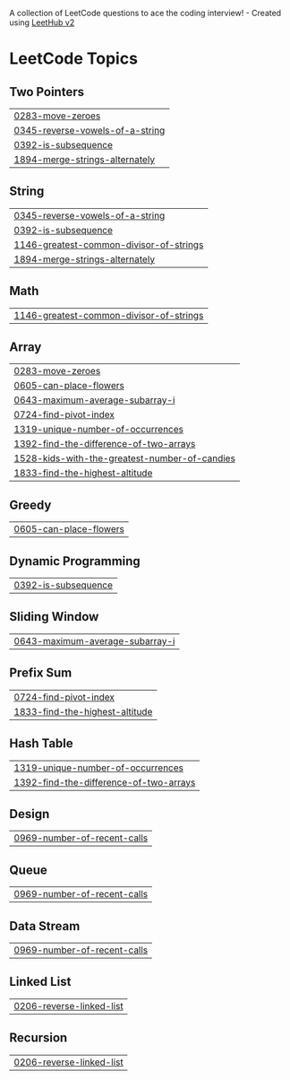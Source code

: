 A collection of LeetCode questions to ace the coding interview! - Created using [LeetHub v2](https://github.com/arunbhardwaj/LeetHub-2.0)
<!---LeetCode Topics Start-->
# LeetCode Topics
## Two Pointers
|  |
| ------- |
| [0283-move-zeroes](https://github.com/mridul1592/LeetCode/tree/master/0283-move-zeroes) |
| [0345-reverse-vowels-of-a-string](https://github.com/mridul1592/LeetCode/tree/master/0345-reverse-vowels-of-a-string) |
| [0392-is-subsequence](https://github.com/mridul1592/LeetCode/tree/master/0392-is-subsequence) |
| [1894-merge-strings-alternately](https://github.com/mridul1592/LeetCode/tree/master/1894-merge-strings-alternately) |
## String
|  |
| ------- |
| [0345-reverse-vowels-of-a-string](https://github.com/mridul1592/LeetCode/tree/master/0345-reverse-vowels-of-a-string) |
| [0392-is-subsequence](https://github.com/mridul1592/LeetCode/tree/master/0392-is-subsequence) |
| [1146-greatest-common-divisor-of-strings](https://github.com/mridul1592/LeetCode/tree/master/1146-greatest-common-divisor-of-strings) |
| [1894-merge-strings-alternately](https://github.com/mridul1592/LeetCode/tree/master/1894-merge-strings-alternately) |
## Math
|  |
| ------- |
| [1146-greatest-common-divisor-of-strings](https://github.com/mridul1592/LeetCode/tree/master/1146-greatest-common-divisor-of-strings) |
## Array
|  |
| ------- |
| [0283-move-zeroes](https://github.com/mridul1592/LeetCode/tree/master/0283-move-zeroes) |
| [0605-can-place-flowers](https://github.com/mridul1592/LeetCode/tree/master/0605-can-place-flowers) |
| [0643-maximum-average-subarray-i](https://github.com/mridul1592/LeetCode/tree/master/0643-maximum-average-subarray-i) |
| [0724-find-pivot-index](https://github.com/mridul1592/LeetCode/tree/master/0724-find-pivot-index) |
| [1319-unique-number-of-occurrences](https://github.com/mridul1592/LeetCode/tree/master/1319-unique-number-of-occurrences) |
| [1392-find-the-difference-of-two-arrays](https://github.com/mridul1592/LeetCode/tree/master/1392-find-the-difference-of-two-arrays) |
| [1528-kids-with-the-greatest-number-of-candies](https://github.com/mridul1592/LeetCode/tree/master/1528-kids-with-the-greatest-number-of-candies) |
| [1833-find-the-highest-altitude](https://github.com/mridul1592/LeetCode/tree/master/1833-find-the-highest-altitude) |
## Greedy
|  |
| ------- |
| [0605-can-place-flowers](https://github.com/mridul1592/LeetCode/tree/master/0605-can-place-flowers) |
## Dynamic Programming
|  |
| ------- |
| [0392-is-subsequence](https://github.com/mridul1592/LeetCode/tree/master/0392-is-subsequence) |
## Sliding Window
|  |
| ------- |
| [0643-maximum-average-subarray-i](https://github.com/mridul1592/LeetCode/tree/master/0643-maximum-average-subarray-i) |
## Prefix Sum
|  |
| ------- |
| [0724-find-pivot-index](https://github.com/mridul1592/LeetCode/tree/master/0724-find-pivot-index) |
| [1833-find-the-highest-altitude](https://github.com/mridul1592/LeetCode/tree/master/1833-find-the-highest-altitude) |
## Hash Table
|  |
| ------- |
| [1319-unique-number-of-occurrences](https://github.com/mridul1592/LeetCode/tree/master/1319-unique-number-of-occurrences) |
| [1392-find-the-difference-of-two-arrays](https://github.com/mridul1592/LeetCode/tree/master/1392-find-the-difference-of-two-arrays) |
## Design
|  |
| ------- |
| [0969-number-of-recent-calls](https://github.com/mridul1592/LeetCode/tree/master/0969-number-of-recent-calls) |
## Queue
|  |
| ------- |
| [0969-number-of-recent-calls](https://github.com/mridul1592/LeetCode/tree/master/0969-number-of-recent-calls) |
## Data Stream
|  |
| ------- |
| [0969-number-of-recent-calls](https://github.com/mridul1592/LeetCode/tree/master/0969-number-of-recent-calls) |
## Linked List
|  |
| ------- |
| [0206-reverse-linked-list](https://github.com/mridul1592/LeetCode/tree/master/0206-reverse-linked-list) |
## Recursion
|  |
| ------- |
| [0206-reverse-linked-list](https://github.com/mridul1592/LeetCode/tree/master/0206-reverse-linked-list) |
<!---LeetCode Topics End-->